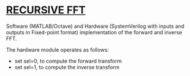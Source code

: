 # [RECURSIVE FFT](https://sistenix.com/fft.html)
Software (MATLAB/Octave) and Hardware (SystemVerilog with inputs and outputs in Fixed-point format) implementation
of the forward and inverse FFT.

The hardware module operates as follows:
* set sel=0, to compute the forward transform 
* set sel=1, to compute the inverse transform

